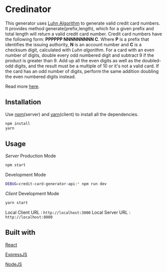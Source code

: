 # Credinator

This generator uses [Luhn Algorithm](https://en.wikipedia.org/wiki/Luhn_algorithm) to generate valid credit card numbers. It provides method generate(prefix,length), which for a given prefix and total length will return a valid credit card number. Credit card numbers have the following form: **PPPPPP NNNNNNNNN C**. Where **P** is a prefix that identifies the issuing authority, **N** is an account number and **C** is a checksum digit, calculated with *Luhn algorithm*. For a card with an even number of digits, double every odd numbered digit and subtract 9 if the product is greater than 9. Add up all the even digits as well as the doubled-odd digits, and the result must be a multiple of 10 or it's not a valid card. If the card has an odd number of digits, perform the same addition doubling the even numbered digits instead.

Read more [here](https://childofcode.com/java-script-luhn-algorithm/).

## Installation

Use [npm](https://www.npmjs.com/)(server) and [yarn](https://yarnpkg.com/)(client) to install all the dependencies.

```bash
npm install
yarn 
```

## Usage

*Server*
Production Mode

```bash
npm start
```

Development Mode

```bash
DEBUG=credit-card-generator-api:* npm run dev
```

*Client*
Development Mode

```bash
yarn start
```

Local Client URL :  `http://localhost:3000`
Local Server URL :  `http://localhost:8000`


## Built with

[React](https://reactjs.org/)

[ExpressJS](https://expressjs.com)

[NodeJS](https://nodejs.org)
